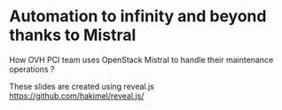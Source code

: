 # Automation to infinity and beyond thanks to Mistral

How OVH PCI team uses OpenStack Mistral to handle their maintenance operations ?

These slides are created using reveal.js https://github.com/hakimel/reveal.js/

